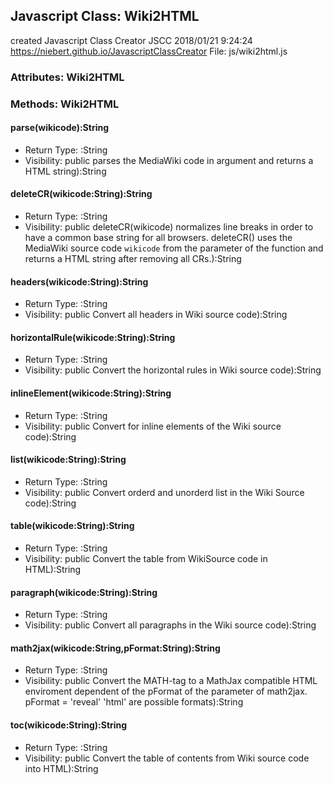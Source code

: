 ## Javascript Class: Wiki2HTML
created Javascript Class Creator JSCC 2018/01/21 9:24:24
https://niebert.github.io/JavascriptClassCreator
File: js/wiki2html.js

### Attributes: Wiki2HTML

### Methods: Wiki2HTML

#### parse(wikicode):String
* Return Type: :String
* Visibility: public
parses the MediaWiki code in argument and returns a HTML string):String 

#### deleteCR(wikicode:String):String
* Return Type: :String
* Visibility: public
deleteCR(wikicode) normalizes line breaks in order to have a common base string for all browsers.
deleteCR() uses the MediaWiki source code `wikicode` from the parameter of the function and returns a HTML string 
after removing all CRs.):String 

#### headers(wikicode:String):String
* Return Type: :String
* Visibility: public
Convert all headers in Wiki source code):String 

#### horizontalRule(wikicode:String):String
* Return Type: :String
* Visibility: public
Convert the  horizontal rules in Wiki source code):String 

#### inlineElement(wikicode:String):String
* Return Type: :String
* Visibility: public
Convert for inline elements of the Wiki source code):String 

#### list(wikicode:String):String
* Return Type: :String
* Visibility: public
Convert orderd and unorderd list in the Wiki Source code):String 

#### table(wikicode:String):String
* Return Type: :String
* Visibility: public
Convert the table from WikiSource code in HTML):String 

#### paragraph(wikicode:String):String
* Return Type: :String
* Visibility: public
Convert all paragraphs in the Wiki source code):String 

#### math2jax(wikicode:String,pFormat:String):String
* Return Type: :String
* Visibility: public
Convert the MATH-tag to a MathJax compatible HTML enviroment dependent of the pFormat of the parameter of math2jax.
pFormat = 'reveal' 'html' are possible formats):String 

#### toc(wikicode:String):String
* Return Type: :String
* Visibility: public
Convert the table of contents from Wiki source code into HTML):String 
